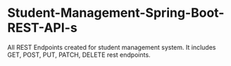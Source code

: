 # Student-Management-Spring-Boot-REST-API-s
All REST Endpoints created for student management system. It includes GET, POST, PUT, PATCH, DELETE rest endpoints.
